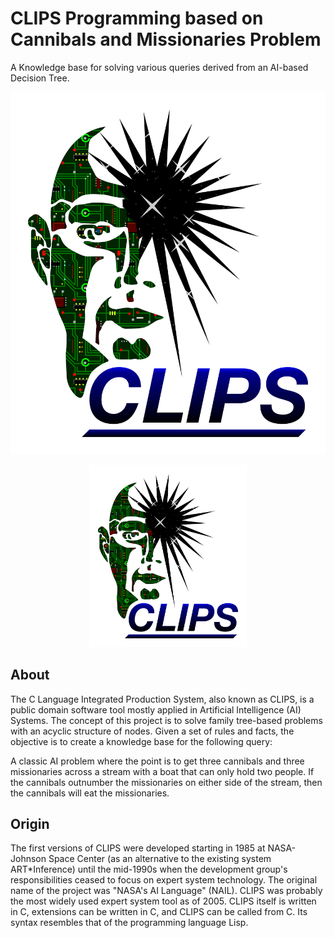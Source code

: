 # **CLIPS Programming based on Cannibals and Missionaries Problem**
A Knowledge base for solving various queries derived from an AI-based Decision Tree. 

![alt text](https://github.com/shahriar-rahman/CLIPS-Programming-Missionaries-Cannibals-Problem/blob/main/img/clipslogo.png)

<div align="center">
    <img width="50%%" src="img/clipslogo.png" alt="clips.png" >
</div>

## About
The C Language Integrated Production System, also known as CLIPS, is a public domain software tool mostly applied in Artificial Intelligence (AI) Systems. The concept of this project is to solve family tree-based problems with an acyclic structure of nodes. Given a set of rules and facts, the objective is to create a knowledge base for the following query:

A classic AI problem where the point is to get three cannibals and three missionaries across a stream with a boat that can only hold two people. If the cannibals outnumber 
the missionaries on either side of the stream, then the cannibals will eat the missionaries. 

## Origin
The first versions of CLIPS were developed starting in 1985 at NASA-Johnson Space Center (as an alternative to the existing system ART*Inference) until the mid-1990s when the development group's responsibilities ceased to focus on expert system technology. The original name of the project was "NASA's AI Language" (NAIL). CLIPS was probably the most widely used expert system tool as of 2005. CLIPS itself is written in C, extensions can be written in C, and CLIPS can be called from C. Its syntax resembles that of the programming language Lisp.
